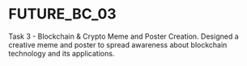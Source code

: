 # FUTURE_BC_03
Task 3 - Blockchain &amp; Crypto Meme and Poster Creation. Designed a creative meme and poster to spread awareness about blockchain technology and its applications.
